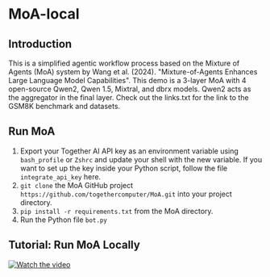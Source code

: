 # MoA-local

## Introduction
This is a simplified agentic workflow process based on the Mixture of Agents (MoA) system by Wang et al. (2024). "Mixture-of-Agents Enhances Large Language Model Capabilities".
This demo is a 3-layer MoA with 4 open-source Qwen2, Qwen 1.5, Mixtral, and dbrx models. Qwen2 acts as the aggregator in the final layer.
Check out the links.txt for the link to the GSM8K benchmark and datasets.

## Run MoA
1. Export your Together AI API key as an environment variable using `bash_profile` or `Zshrc` and update your shell with the new variable. If you want to set up the key inside your Python script, follow the file `integrate_api_key` here.
2. `git clone` the MoA GitHub project `https://github.com/togethercomputer/MoA.git` into your project directory.
3. `pip install -r requirements.txt` from the MoA directory.
4. Run the Python file `bot.py`

## Tutorial: Run MoA Locally

[![Watch the video](https://i.sstatic.net/Vp2cE.png)](https://youtu.be/4_iKxitIK90)

